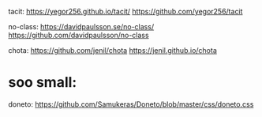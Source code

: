 

tacit:
https://yegor256.github.io/tacit/
https://github.com/yegor256/tacit


no-class:
https://davidpaulsson.se/no-class/
https://github.com/davidpaulsson/no-class


chota:
https://github.com/jenil/chota
https://jenil.github.io/chota


# soo small:
doneto:
https://github.com/Samukeras/Doneto/blob/master/css/doneto.css

